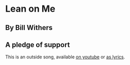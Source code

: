 # Lean on Me
## By Bill Withers
## A pledge of support

This is an outside song, available [on youtube](https://www.youtube.com/watch?v=KEXQkrllGbA) or [as lyrics](http://www.metrolyrics.com/lean-on-me-lyrics-bill-withers.html).
